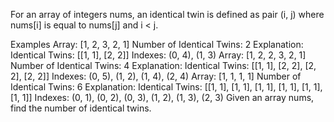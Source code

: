 For an array of integers nums, an identical twin is defined as pair (i, j) where nums[i] is equal to nums[j] and i < j.

Examples
Array: [1, 2, 3, 2, 1]
Number of Identical Twins: 2
Explanation:
Identical Twins: [[1, 1], [2, 2]]
Indexes: (0, 4), (1, 3)
Array: [1, 2, 2, 3, 2, 1]
Number of Identical Twins: 4
Explanation:
Identical Twins: [[1, 1], [2, 2], [2, 2], [2, 2]]
Indexes: (0, 5), (1, 2), (1, 4), (2, 4)
Array: [1, 1, 1, 1]
Number of Identical Twins: 6
Explanation:
Identical Twins: [[1, 1], [1, 1], [1, 1], [1, 1], [1, 1], [1, 1]]
Indexes: (0, 1), (0, 2), (0, 3), (1, 2), (1, 3), (2, 3)
Given an array nums, find the number of identical twins.
